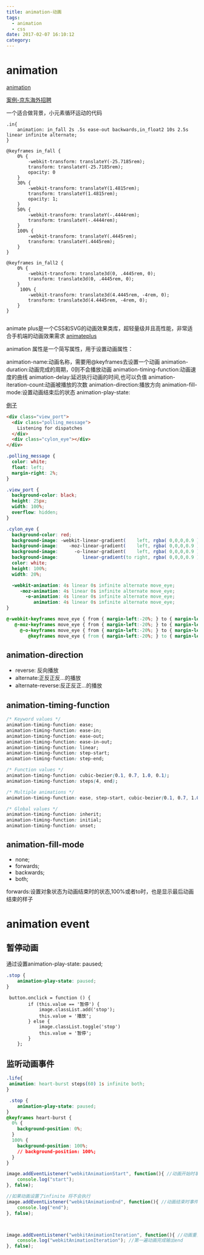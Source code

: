 ```yaml
---
title: animation-动画
tags:
  - animation
  - css
date: 2017-02-07 16:10:12
category:
---
```


# animation
[animation](https://developer.mozilla.org/en-US/docs/Web/CSS/animation)

[案例-京东海外招聘](http://jdc.jd.com/h5/jd-campus-2017/international/index.html)

一个适合做背景，小元素循环运动的代码
```
.in{
    animation: in_fall 2s .5s ease-out backwards,in_float2 10s 2.5s linear infinite alternate;
}

@keyframes in_fall {
    0% {
        -webkit-transform: translateY(-25.7185rem);
        transform: translateY(-25.7185rem);
        opacity: 0
    }
    30% {
        -webkit-transform: translateY(1.4815rem);
        transform: translateY(1.4815rem);
        opacity: 1;
    }
    50% {
        -webkit-transform: translateY(-.4444rem);
        transform: translateY(-.4444rem);
    }
    100% {
        -webkit-transform: translateY(.4445rem);
        transform: translateY(.4445rem);
    }
}

@keyframes in_fall2 {
    0% {
        -webkit-transform: translate3d(0, .4445rem, 0);
        transform: translate3d(0, .4445rem, 0);
    }
     100% {
        -webkit-transform: translate3d(4.4445rem, -4rem, 0);
        transform: translate3d(4.4445rem, -4rem, 0);
    }
}


```

animate plus是一个CSS和SVG的动画效果类库，超轻量级并且高性能，非常适合手机端的动画效果需求
[animateplus](https://github.com/bendc/animateplus)




animation 属性是一个简写属性，用于设置动画属性：

animation-name:动画名称，需要用@keyframes去设置一个动画
animation-duration:动画完成的周期，0则不会播放动画
animation-timing-function:动画速度的曲线
animation-delay:延迟执行动画的时间,也可以负值
animation-iteration-count:动画被播放的次数
animation-direction:播放方向
animation-fill-mode:设置动画结束后的状态
animation-play-state:
<!-- more -->
<!-- toc -->
[例子](https://developer.mozilla.org/en-US/docs/Web/CSS/animation)

```html
<div class="view_port">
  <div class="polling_message">
    Listening for dispatches
  </div>
  <div class="cylon_eye"></div>
</div>

```

```css
.polling_message {
  color: white;
  float: left;
  margin-right: 2%;            
}

.view_port {
  background-color: black;
  height: 25px;
  width: 100%;
  overflow: hidden;
}

.cylon_eye {
  background-color: red;
  background-image: -webkit-linear-gradient(    left, rgba( 0,0,0,0.9 ) 25%, rgba( 0,0,0,0.1 ) 50%, rgba( 0,0,0,0.9 ) 75%);
  background-image:    -moz-linear-gradient(    left, rgba( 0,0,0,0.9 ) 25%, rgba( 0,0,0,0.1 ) 50%, rgba( 0,0,0,0.9 ) 75%);
  background-image:      -o-linear-gradient(    left, rgba( 0,0,0,0.9 ) 25%, rgba( 0,0,0,0.1 ) 50%, rgba( 0,0,0,0.9 ) 75%);
  background-image:         linear-gradient(to right, rgba( 0,0,0,0.9 ) 25%, rgba( 0,0,0,0.1 ) 50%, rgba( 0,0,0,0.9 ) 75%);
  color: white;
  height: 100%;
  width: 20%;

  -webkit-animation: 4s linear 0s infinite alternate move_eye;
     -moz-animation: 4s linear 0s infinite alternate move_eye;
       -o-animation: 4s linear 0s infinite alternate move_eye;
          animation: 4s linear 0s infinite alternate move_eye;
}

@-webkit-keyframes move_eye { from { margin-left:-20%; } to { margin-left:100%; }  }
   @-moz-keyframes move_eye { from { margin-left:-20%; } to { margin-left:100%; }  }
     @-o-keyframes move_eye { from { margin-left:-20%; } to { margin-left:100%; }  }
        @keyframes move_eye { from { margin-left:-20%; } to { margin-left:100%; }  }

```

## animation-direction
- reverse: 反向播放
- alternate:正反正反...的播放
- alternate-reverse:反正反正...的播放

## animation-timing-function


```css
/* Keyword values */
animation-timing-function: ease;
animation-timing-function: ease-in;
animation-timing-function: ease-out;
animation-timing-function: ease-in-out;
animation-timing-function: linear;
animation-timing-function: step-start;
animation-timing-function: step-end;

/* Function values */
animation-timing-function: cubic-bezier(0.1, 0.7, 1.0, 0.1);
animation-timing-function: steps(4, end);

/* Multiple animations */
animation-timing-function: ease, step-start, cubic-bezier(0.1, 0.7, 1.0, 0.1);

/* Global values */
animation-timing-function: inherit;
animation-timing-function: initial;
animation-timing-function: unset;
```


## animation-fill-mode

- none;
- forwards;
- backwards;
- both;

forwards:设置对象状态为动画结束时的状态,100%或者to时，也是显示最后动画结束的样子


# animation event

## 暂停动画

通过设置animation-play-state: paused;

```css
.stop {
    animation-play-state: paused;
}
```
```
 button.onclick = function () {
        if (this.value == '暂停') {
            image.classList.add('stop');
            this.value = '播放';
        } else {
            image.classList.toggle('stop')
            this.value = '暂停';
        }
    };
```

## 监听动画事件

```css
.life{
 animation: heart-burst steps(60) 1s infinite both;
}

 .stop {
    animation-play-state: paused;
}
@keyframes heart-burst {
  0% {
    background-position: 0%;
  }
  100% {
    background-position: 100%;
    // background-position: 100%;
  }
}
```

```js
image.addEventListener("webkitAnimationStart", function(){ //动画开始时事件 
	console.log("start"); 
}, false); 

//如果动画设置了infinite 将不会执行
image.addEventListener("webkitAnimationEnd", function(){ //动画结束时事件 
	console.log("end"); 
}, false); 



image.addEventListener("webkitAnimationIteration", function(){ //动画重复运动时的事件
	console.log("webkitAnimationIteration"); //第一遍动画完成输出end
}, false);
```
